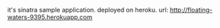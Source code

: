 it's sinatra sample application.
deployed on heroku. url: http://floating-waters-9395.herokuapp.com
